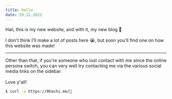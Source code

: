 ```yaml
---
title: hello
date: 29.12.2022
---
```


Haii, this is my new website, and with it, my new blog 🥳 <br/> <br/>
I don't think I'll make a lot of posts here 😭, but soon you'll find one on how this website was made!

---

Other than that, if you're someone who lost contact with me since the online persona switch, you can very well try contacting me via the various social media links on the sidebar. <br/> <br/>
Love y'all!

```sh
$ curl -s https://0hachi.me/🤍
```